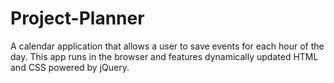 # Project-Planner
A calendar application that allows a user to save events for each hour of the day. This app runs in the browser and features dynamically updated HTML and CSS powered by jQuery.
